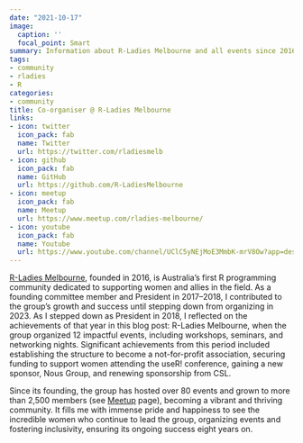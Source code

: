 ```yaml
---
date: "2021-10-17"
image:
  caption: ''
  focal_point: Smart
summary: Information about R-Ladies Melbourne and all events since 2016!
tags:
- community
- rladies
- R
categories:
- community
title: Co-organiser @ R-Ladies Melbourne
links:
- icon: twitter
  icon_pack: fab
  name: Twitter
  url: https://twitter.com/rladiesmelb
- icon: github
  icon_pack: fab
  name: GitHub
  url: https://github.com/R-LadiesMelbourne
- icon: meetup
  icon_pack: fab
  name: Meetup
  url: https://www.meetup.com/rladies-melbourne/
- icon: youtube
  icon_pack: fab
  name: Youtube
  url: https://www.youtube.com/channel/UClC5yNEjMoE3MmbK-mrV8Ow?app=desktop
---
```



[R-Ladies Melbourne](https://r-ladiesmelbourne.github.io/), founded in 2016, is Australia’s first R programming community dedicated to supporting women and allies in the field. As a founding committee member and President in 2017–2018, I contributed to the group’s growth and success until stepping down from organizing in 2023.
As I stepped down as President in 2018, I reflected on the achievements of that year in this blog post: R-Ladies Melbourne, when the group organized 12 impactful events, including workshops, seminars, and networking nights. Significant achievements from this period included establishing the structure to become a not-for-profit association, securing funding to support women attending the useR! conference, gaining a new sponsor, Nous Group, and renewing sponsorship from CSL. 

Since its founding, the group has hosted over 80 events and grown to more than 2,500 members (see [Meetup](https://www.meetup.com/r-ladies-melbourne/) page), becoming a vibrant and thriving community. It fills me with immense pride and happiness to see the incredible women who continue to lead the group, organizing events and fostering inclusivity, ensuring its ongoing success eight years on.

